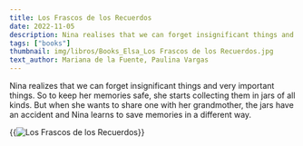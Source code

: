 ```yaml
---
title: Los Frascos de los Recuerdos
date: 2022-11-05
description: Nina realises that we can forget insignificant things and very important things.
tags: ["books"]
thumbnail: img/libros/Books_Elsa_Los Frascos de los Recuerdos.jpg
text_author: Mariana de la Fuente, Paulina Vargas
---
```


Nina realizes that we can forget insignificant things and very important things. So to keep her memories safe, she starts collecting them in jars of all kinds. But when she wants to share one with her grandmother, the jars have an accident and Nina learns to save memories in a different way.

{{<image src="img/libros/6_Book_Los Frascos.jpg" alt="Los Frascos de los Recuerdos">}}
